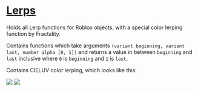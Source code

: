 # [Lerps](https://github.com/RoStrap/Interpolation/blob/master/Lerps.lua)

Holds all Lerp functions for Roblox objects, with a special color lerping function by Fractality.

Contains functions which take arguments `(variant beginning, variant last, number alpha [0, 1])` and returns a value in between `beginning` and `last` inclusive where `0` is `beginning` and `1` is `last`.

Contains CIELUV color lerping, which looks like this:

![](https://i.gyazo.com/7b20b827543f913594edc95646486204.gif)
![](https://i.gyazo.com/43b29d3dd432dc5ce94185bd13730190.gif)
